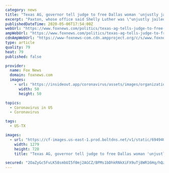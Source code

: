 ```yaml
---
category: news
title: "Texas AG, governor tell judge to free Dallas woman 'unjustly jailed' for operating hair salon"
excerpt: "Paxton, whose office said Shelly Luther was \"unjustly jailed\" in a release, told the judge that he had abused his discretion and emphasized that the woman was only keeping her business open in order to feed her family."
publishedDateTime: 2020-05-06T17:54:00Z
webUrl: "https://www.foxnews.com/politics/texas-ag-tells-judge-to-free-dallas-woman-unjustly-jailed-for-operating-salon"
ampWebUrl: "https://www.foxnews.com/politics/texas-ag-tells-judge-to-free-dallas-woman-unjustly-jailed-for-operating-salon.amp"
cdnAmpWebUrl: "https://www-foxnews-com.cdn.ampproject.org/c/s/www.foxnews.com/politics/texas-ag-tells-judge-to-free-dallas-woman-unjustly-jailed-for-operating-salon.amp"
type: article
quality: 79
heat: 79
published: false

provider:
  name: Fox News
  domain: foxnews.com
  images:
    - url: "https://insideout.app/coronavirus/assets/images/organizations/foxnews.com-50x50.jpg"
      width: 50
      height: 50

topics:
  - Coronavirus in US
  - Coronavirus

tags:
  - US-TX

images:
  - url: "https://cf-images.us-east-1.prod.boltdns.net/v1/static/694940094001/3fd60ebf-f517-403d-9aa7-8658d03778b0/e73fa970-2686-4237-bcbc-8b9f4d453613/1280x720/match/image.jpg"
    width: 1279
    height: 720
    title: "Texas AG, governor tell judge to free Dallas woman 'unjustly jailed' for operating hair salon"

secured: "2OaZyGc5FvLK58smbUI5f0mj2AGCZ/BPMs1bDhkRNkXiFX9uTj8WR16Hq/hQzyg1sme0j0AkEPmQHde3PgVaB1SPKvEwVF/53MfsxSYaHxhSMt80Oy5N43bTOdLf4h2IlX2w3cldXm4L9eMGpqbwg1Yc0qLNjPuK07f0QrdjpUjp3u9ZKgjYjoXmqjEtc0T577VnIBoyGct5XmJWa2he8JhSJqkWnp/wOofwsHmhJihlIIFsGOkfdgwfi2a1mmy21K8Qd+hVA+SLrd0Z8t1KB6fpCwgJZInSfeV9QEAr4W0t0jILUI7ucJUBSDHyCsSAMJtTEGkkP6lj4c6t5vexS2yT9kIPsm1M9rwaJqyaoejrbc3/scWHKLrtAbVvyrhcSBWemRxAWmVnDPzYoGmDNIpqoO4Tbq839oMcmCGciBS+yERh+Cu3zNwmVo6SDo1upxayVyx5Mu1n2ifD+2SOjHJCYM5AZKJY+ViWEhWAnlw=;0T2Ao2sqco8Iyi4ULjNEng=="
---
```


